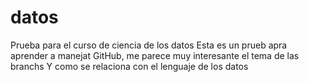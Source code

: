 # datos
Prueba para el curso de ciencia de los datos 
Esta es un prueb apra aprender a manejat GitHub, me parece muy interesante el tema de las branchs
Y como se relaciona con el lenguaje de los datos
